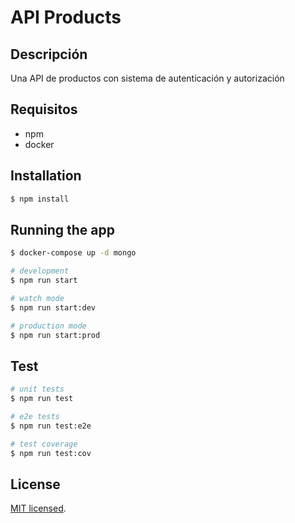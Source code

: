 # API Products
## Descripción

Una API de productos con sistema de autenticación y autorización

## Requisitos

- npm
- docker
## Installation

```bash
$ npm install
```

## Running the app

```bash
$ docker-compose up -d mongo

# development
$ npm run start

# watch mode
$ npm run start:dev

# production mode
$ npm run start:prod
```

## Test

```bash
# unit tests
$ npm run test

# e2e tests
$ npm run test:e2e

# test coverage
$ npm run test:cov
```

## License

[MIT licensed](LICENSE).

